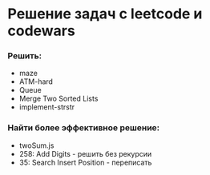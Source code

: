 # Решение задач с leetcode и codewars

### Решить:

- maze
- ATM-hard
- Queue
- Merge Two Sorted Lists
- implement-strstr

### Найти более эффективное решение:

- twoSum.js
- 258: Add Digits - решить без рекурсии
- 35: Search Insert Position - переписать
